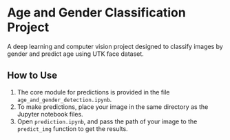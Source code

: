 # Age and Gender Classification Project

A deep learning and computer vision project designed to classify images by gender and predict age using UTK face dataset.

## How to Use

1. The core module for predictions is provided in the file `age_and_gender_detection.ipynb`.
2. To make predictions, place your image in the same directory as the Jupyter notebook files.
3. Open `prediction.ipynb`, and pass the path of your image to the `predict_img` function to get the results.
